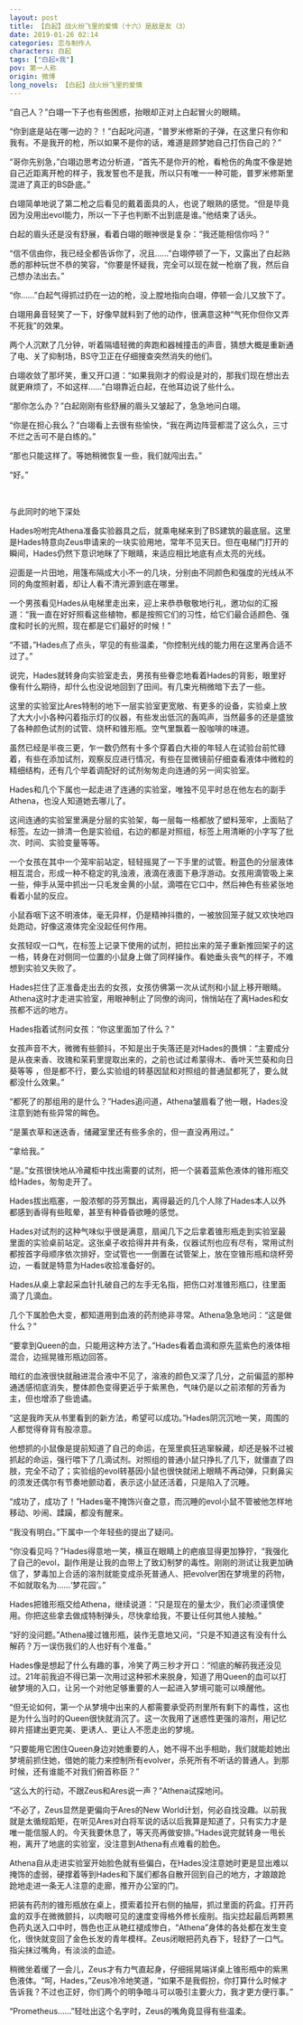 ```yaml
---
layout: post
title: 【白起】战火纷飞里的爱情（十六）是敌是友（3）
date: 2019-01-26 02:14
categories: 恋与制作人
characters: 白起
tags: ["白起×我"]
pov: 第一人称
origin: 微博
long_novels: 【白起】战火纷飞里的爱情
---
```


“自己人？”白翊一下子也有些困惑，抬眼却正对上白起冒火的眼睛。

“你到底是站在哪一边的？！”白起叱问道，“普罗米修斯的子弹，在这里只有你和我有。不是我开的枪，所以如果不是你的话，难道是顾梦她自己打伤自己的？”

“哥你先别急，”白翊边思考边分析道，“首先不是你开的枪，看枪伤的角度不像是她自己近距离开枪的样子，我发誓也不是我，所以只有唯一一种可能，普罗米修斯里混进了真正的BS卧底。”

白翊简单地说了第二枪之后看见的戴着面具的人，也说了眼熟的感觉。“但是毕竟因为没用出evol能力，所以一下子也判断不出到底是谁。”他结束了话头。

白起的眉头还是没有舒展，看着白翊的眼神很是复杂：“我还能相信你吗？”

“信不信由你，我已经全都告诉你了，况且……”白翊停顿了一下，又露出了白起熟悉的那种玩世不恭的笑容，“你要是怀疑我，完全可以现在就一枪崩了我，然后自己想办法出去。”

“你……”白起气得抓过扔在一边的枪，没上膛地指向白翊，停顿一会儿又放下了。

白翊用鼻音轻笑了一下，好像早就料到了他的动作，很满意这种“气死你但你又弄不死我”的效果。

两个人沉默了几分钟，听着隔墙轻微的奔跑和器械撞击的声音，猜想大概是重新通了电、关了抑制场，BS守卫正在仔细搜查突然消失的他们。

白翊收敛了那坏笑，重又开口道：“如果我刚才的假设是对的，那我们现在想出去就更麻烦了，不如这样……”白翊靠近白起，在他耳边说了些什么。

“那你怎么办？”白起刚刚有些舒展的眉头又皱起了，急急地问白翊。

“你是在担心我么？”白翊看上去很有些愉快，“我在两边阵营都混了这么久，三寸不烂之舌可不是白练的。”

“那也只能这样了。等她稍微恢复一些，我们就闯出去。”

“好。”

<br>

与此同时的地下深处

Hades吩咐完Athena准备实验器具之后，就乘电梯来到了BS建筑的最底层。这里是Hades特意向Zeus申请来的一块实验用地，常年不见天日。但在电梯门打开的瞬间，Hades仍然下意识地眯了下眼睛，来适应相比地底有点太亮的光线。

迎面是一片田地，用篷布隔成大小不一的几块，分别由不同颜色和强度的光线从不同的角度照射着，却让人看不清光源到底在哪里。

一个男孩看见Hades从电梯里走出来，迎上来恭恭敬敬地行礼，邀功似的汇报道：“我一直在好好照看这些植物，都是按照它们的习性，给它们最合适颜色、强度和时长的光照，现在都是它们最好的时候！”

“不错，”Hades点了点头，罕见的有些温柔，“你控制光线的能力用在这里再合适不过了。”

说完，Hades就转身向实验室走去，男孩有些眷恋地看着Hades的背影，眼里好像有什么期待，却什么也没说地回到了田间。有几束光稍微暗下去了一些。

这里的实验室比Ares特制的地下一层实验室更宽敞、有更多的设备，实验桌上放了大大小小各种闪着指示灯的仪器，有些发出低沉的轰鸣声，当然最多的还是盛放了各种颜色试剂的试管、烧杯和锥形瓶。空气里飘着一股咖啡的味道。

虽然已经是半夜三更，乍一数仍然有十多个穿着白大褂的年轻人在试验台前忙碌着，有些在添加试剂，观察反应进行情况，有些在显微镜前仔细查看液体中微粒的精细结构，还有几个举着调配好的试剂匆匆走向连通的另一间实验室。

Hades和几个下属也一起走进了连通的实验室，唯独不见平时总在他左右的副手Athena，也没人知道她去哪儿了。

这间连通的实验室里满是分层的实验架，每一层每一格都放了塑料笼牢，上面贴了标签。左边一排清一色是实验组，右边的都是对照组，标签上用清晰的小字写了批次、时间、实验变量等等。

一个女孩在其中一个笼牢前站定，轻轻摇晃了一下手里的试管。粉蓝色的分层液体相互混合，形成一种不稳定的乳浊液，液滴在液面下悬浮游动。女孩用滴管吸上来一些，伸手从笼中抓出一只毛发金黄的小鼠，滴喂在它口中，然后神色有些紧张地看着小鼠的反应。

小鼠吞咽下这不明液体，毫无异样，仍是精神抖擞的，一被放回笼子就又欢快地四处跑动，好像这液体完全没起任何作用。

女孩轻叹一口气，在标签上记录下使用的试剂，把拉出来的笼子重新推回架子的这一格，转身在对侧同一位置的小鼠身上做了同样操作。看她垂头丧气的样子，不难想到实验又失败了。

Hades拦住了正准备走出去的女孩，女孩仿佛第一次从试剂和小鼠上移开眼睛。Athena这时才走进实验室，用眼神制止了同僚的询问，悄悄站在了离Hades和女孩都不远的地方。

Hades指着试剂问女孩：“你这里面加了什么？”

女孩声音不大，微微有些颤抖，不知是出于失落还是对Hades的畏惧：“主要成分是从夜来香、玫瑰和茉莉里提取出来的，之前也试过希蒙得木、香叶天竺葵和向日葵等等 ，但是都不行，要么实验组的转基因鼠和对照组的普通鼠都死了，要么就都没什么效果。”

“都死了的那组用的是什么？”Hades追问道，Athena皱眉看了他一眼，Hades没注意到她有些异常的眸色。

“是薰衣草和迷迭香，储藏室里还有些多余的，但一直没再用过。”

“拿给我。”

“是。”女孩很快地从冷藏柜中找出需要的试剂，把一个装着蓝紫色液体的锥形瓶交给Hades，匆匆走开了。

Hades拔出瓶塞，一股浓郁的芬芳飘出，离得最近的几个人除了Hades本人以外都感到香得有些眩晕，甚至有种昏昏欲睡的感觉。

Hades对试剂的这种气味似乎很是满意，扇闻几下之后拿着锥形瓶走到实验室最里面的实验桌前站定。这张桌子收拾得井井有条，仪器试剂也应有尽有，常用试剂都按首字母顺序依次排好，空试管也一一倒置在试管架上，放在空锥形瓶和烧杯旁边，一看就是特意为Hades收拾准备好的。

Hades从桌上拿起采血针扎破自己的左手无名指，把伤口对准锥形瓶口，往里面滴了几滴血。

几个下属脸色大变，都知道用到血液的药剂绝非寻常。Athena急急地问：“这是做什么？”

“要拿到Queen的血，只能用这种方法了。”Hades看着血滴和原先蓝紫色的液体相混合，边摇晃锥形瓶边回答。

暗红的血液很快就融进混合液中不见了，溶液的颜色又深了几分，之前偏蓝的那种通透感彻底消失，整体颜色变得更近乎于紫黑色，气味仍是以之前浓郁的芳香为主，但也增添了些诡谲。

“这是我昨天从书里看到的新方法，希望可以成功。”Hades阴沉沉地一笑，周围的人都觉得脊背有股凉意。

他想抓的小鼠像是提前知道了自己的命运，在笼里疯狂逃窜躲藏，却还是躲不过被抓起的命运，强行喂下了几滴试剂。对照组的普通小鼠只挣扎了几下，就僵直了四肢，完全不动了；实验组的evol转基因小鼠也很快就闭上眼睛不再动弹，只剩鼻尖的须发还偶尔有节奏地颤动着，表示这小鼠还活着，只是陷入了沉睡。

“成功了，成功了！”Hades毫不掩饰兴奋之意，而沉睡的evol小鼠不管被他怎样地移动、吵闹、蹂躏，都没有醒来。

“我没有明白。”下属中一个年轻些的提出了疑问。

“你没看见吗？”Hades得意地一笑，横亘在眼睛上的疤痕显得更加狰狞，“我强化了自己的evol，副作用是让我的血带上了致幻制梦的毒性。刚刚的测试让我更加确信了，梦毒加上合适的溶剂就能变成杀死普通人、把evolver困在梦境里的药物，不如就取名为……‘梦花园’。”

Hades把锥形瓶交给Athena，继续说道：“只是现在的量太少，我们必须谨慎使用。你把这些拿去做成特制弹头，尽快拿给我，不要让任何其他人接触。”

“好的没问题。”Athena接过锥形瓶，装作无意地又问，“只是不知道这有没有什么解药？万一误伤我们的人也好有个准备。”

Hades像是想起了什么有趣的事，冷笑了两三秒才开口：“彻底的解药我还没见过。21年前我迫不得已第一次用过这种邪术来脱身，知道了用Queen的血可以打破梦境的入口，让另一个对他足够重要的人一起进入梦境可能可以唤醒他。

“但无论如何，第一个从梦境中出来的人都需要承受药剂里所有剩下的毒性，这也是为什么当时的Queen很快就消沉了。这一次我用了迷惑性更强的溶剂，用记忆碎片搭建出更完美、更诱人、更让人不愿走出的梦境。

“只要能用它困住Queen身边对她重要的人，她不得不出手相助，我们就能趁她出梦境前抓住她，借她的能力来控制所有evolver，杀死所有不听话的普通人。到那时候，还有谁能不对我们俯首称臣？”

“这么大的行动，不跟Zeus和Ares说一声？”Athena试探地问。

“不必了，Zeus显然是更偏向于Ares的New World计划，何必自找没趣。以前我就是太循规蹈矩，在听见Ares对白将军说的话以后我算是知道了，只有实力才是唯一能信服人的。今天我要休息了，等天亮再做安排。”Hades说完就转身一甩长袍，离开了地底的实验室，没注意到Athena有点难看的脸色。

Athena自从走进实验室开始脸色就有些偏白，在Hades没注意她时更是显出难以掩饰的虚弱，硬撑着等到Hades和下属们都各自散开回到自己的地方，才踉踉跄跄地走进一条无人注意的走廊，推开办公室的门。

把装有药剂的锥形瓶放在桌上，摸索着拉开右侧的抽屉，抓过里面的药盒。打开药盒的双手在微微颤抖，以肉眼可见的速度变得格外修长瘦削。指尖捻起最后两颗黑色药丸送入口中时，唇色也正从艳红褪成惨白，“Athena”身体的各处都在发生变化，很快就变回了金色长发的青年模样。Zeus闭眼把药丸吞下，轻舒了一口气。指尖抹过嘴角，有淡淡的血迹。

稍微坐着缓了一会儿，Zeus才有力气直起身，仔细摇晃端详桌上锥形瓶中的紫黑色液体。“呵，Hades，”Zeus冷冷地笑道，“如果不是我假扮，你打算什么时候才告诉我？不过也正好，你们两个的明争暗斗可以吸引主要火力，我才更方便行事。”

“Prometheus……”轻吐出这个名字时，Zeus的嘴角竟显得有些温柔。
